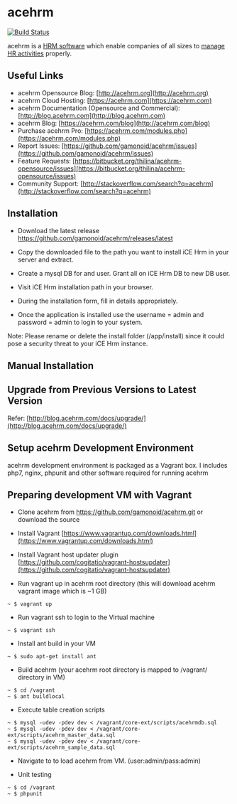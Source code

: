 acehrm
===========
[![Build Status](https://travis-ci.org/gamonoid/acehrm.svg?branch=master)](https://travis-ci.org/gamonoid/acehrm)

acehrm is a [HRM software](https://acehrm.com) which enable companies of all sizes to [manage HR activities](https://acehrm.com)
properly. 

Useful Links
-------------
 * acehrm Opensource Blog: [http://acehrm.org](http://acehrm.org)
 * acehrm Cloud Hosting: [https://acehrm.com](https://acehrm.com)
 * acehrm Documentation (Opensource and Commercial): [http://blog.acehrm.com](http://blog.acehrm.com)
 * acehrm Blog: [https://acehrm.com/blog](http://acehrm.com/blog)
 * Purchase acehrm Pro: [https://acehrm.com/modules.php](https://acehrm.com/modules.php)
 * Report Issues: [https://github.com/gamonoid/acehrm/issues](https://github.com/gamonoid/acehrm/issues)
 * Feature Requests: [https://bitbucket.org/thilina/acehrm-opensource/issues](https://bitbucket.org/thilina/acehrm-opensource/issues)
 * Community Support: [http://stackoverflow.com/search?q=acehrm](http://stackoverflow.com/search?q=acehrm)

Installation
------------
 * Download the latest release https://github.com/gamonoid/acehrm/releases/latest

 * Copy the downloaded file to the path you want to install iCE Hrm in your server and extract.

 * Create a mysql DB for and user. Grant all on iCE Hrm DB to new DB user.

 * Visit iCE Hrm installation path in your browser.

 * During the installation form, fill in details appropriately.

 * Once the application is installed use the username = admin and password = admin to login to your system.

 Note: Please rename or delete the install folder (<ice hrm root>/app/install) since it could pose a security threat to your iCE Hrm instance.

Manual Installation
-------------------

[](https://thilinah.gitbooks.io/acehrm-guide/content/manual-installation.html)

Upgrade from Previous Versions to Latest Version
------------------------------------------------

Refer: [http://blog.acehrm.com/docs/upgrade/](http://blog.acehrm.com/docs/upgrade/)

Setup acehrm Development Environment
------------------------------------

acehrm development environment is packaged as a Vagrant box. I includes php7, nginx, phpunit and other
software required for running acehrm

Preparing development VM with Vagrant
-------------------------------------

- Clone acehrm from https://github.com/gamonoid/acehrm.git or download the source

- Install Vagrant [https://www.vagrantup.com/downloads.html](https://www.vagrantup.com/downloads.html)

- Install Vagrant host updater plugin [https://github.com/cogitatio/vagrant-hostsupdater](https://github.com/cogitatio/vagrant-hostsupdater)


- Run vagrant up in acehrm root directory (this will download acehrm vagrant image which is  ~1 GB)

```
~ $ vagrant up
```

- Run vagrant ssh to login to the Virtual machine

```
~ $ vagrant ssh
```

- Install ant build in your VM

```
~ $ sudo apt-get install ant
```

- Build acehrm (your acehrm root directory is mapped to /vagrant/ directory in VM)

```
~ $ cd /vagrant
~ $ ant buildlocal
```

- Execute table creation scripts
```
~ $ mysql -udev -pdev dev < /vagrant/core-ext/scripts/acehrmdb.sql
~ $ mysql -udev -pdev dev < /vagrant/core-ext/scripts/acehrm_master_data.sql
~ $ mysql -udev -pdev dev < /vagrant/core-ext/scripts/acehrm_sample_data.sql
```

- Navigate to [](http://clients.app.dev/dev) to load acehrm from VM. (user:admin/pass:admin)

- Unit testing

```
~ $ cd /vagrant
~ $ phpunit
```


